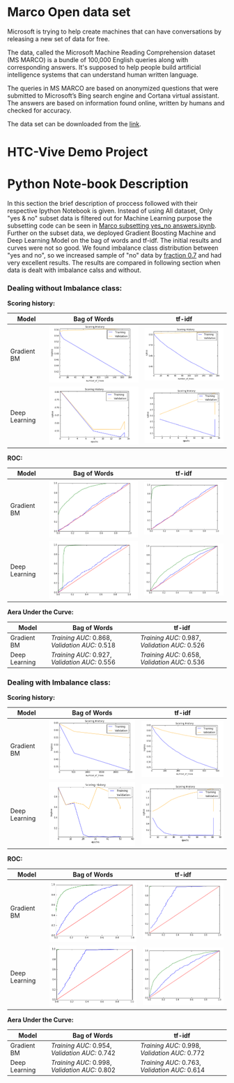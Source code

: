 # Marco Open data set
Microsoft is trying to help create machines that can have conversations by releasing a new set of data for free.

The data, called the Microsoft Machine Reading Comprehension dataset (MS MARCO) is a bundle of 100,000 English queries along with corresponding answers. It's supposed to help people build artificial intelligence systems that can understand human written language.

The queries in MS MARCO are based on anonymized questions that were submitted to Microsoft’s Bing search engine and Cortana virtual assistant. The answers are based on information found online, written by humans and checked for accuracy.

The data set can be downloaded from the [link](http://www.msmarco.org/dataset.aspx).

# HTC-Vive Demo Project


# Python Note-book Description
In this section the brief description of proccess followed with their respective Ipython Notebook is given. Instead of using All dataset, Only "yes & no" subset data is filtered out for Machine Learning purpose the subsetting code can be seen in [Marco subsetting yes_no answers.ipynb](https://github.com/hamzafar/vr_chat/blob/master/Marco%20subsetting%20yes_no%20answers.ipynb). Further on the subset data, we deployed Gradient Boosting Machine and Deep Learning Model on the bag of words and tf-idf. The initial results and curves were not so good. We found imbalance class distribution between "yes and no", so we increased sample of "no" data by [fraction 0.7](https://github.com/hamzafar/vr_chat/blob/master/Imbalance%20Class.ipynb) and had very excellent results. The results are compared in following section when data is dealt with imbalance calss and without.

### Dealing without Imbalance class: ###
**Scoring history:**

|Model| Bag of Words | tf-idf |
|-----|-------------|-------|
|Gradient BM|<img src= https://raw.githubusercontent.com/hamzafar/image_repo/master/marco/bg_gbm_scr.PNG>|<img src= https://raw.githubusercontent.com/hamzafar/image_repo/master/marco/tfidf_gbm_scr.PNG >|
|Deep Learning|<img src= https://raw.githubusercontent.com/hamzafar/image_repo/master/marco/bg_dl_scr.PNG>|<img src= https://raw.githubusercontent.com/hamzafar/image_repo/master/marco/tfidf_dl_scr.PNG>|

**ROC:**

|Model| Bag of Words | tf-idf | 
|-----|-------------|-------|
|Gradient BM|<img src= https://raw.githubusercontent.com/hamzafar/image_repo/master/marco/bg_gbm_roc.PNG>|<img src= https://raw.githubusercontent.com/hamzafar/image_repo/master/marco/tfidf_gbm_roc.PNG>|
|Deep Learning|<img src= https://raw.githubusercontent.com/hamzafar/image_repo/master/marco/bg_dl_roc.PNG>|<img src= https://raw.githubusercontent.com/hamzafar/image_repo/master/marco/tfidf_dl_roc.PNG>|

**Aera Under the Curve:**

|Model| Bag of Words | tf-idf | 
|-----|-------------|-------|
|Gradient BM|*Training AUC:* 0.868, *Validation AUC:*  0.518|*Training AUC:* 0.987, *Validation AUC:*  0.526|
|Deep Learning|*Training AUC:* 0.927, *Validation AUC:*  0.556|*Training AUC:* 0.658, *Validation AUC:*  0.536|

### Dealing with Imbalance class: ###
**Scoring history:**

|Model| Bag of Words | tf-idf |
|-----|-------------|-------|
|Gradient BM|<img src= https://raw.githubusercontent.com/hamzafar/image_repo/master/marco/bg_gbm_scr_imb.PNG>|<img src= https://raw.githubusercontent.com/hamzafar/image_repo/master/marco/tfidf_gbm_scr_imb.PNG>|
|Deep Learning|<img src= https://raw.githubusercontent.com/hamzafar/image_repo/master/marco/bg_dl_scr_img.PNG>|<img src= https://raw.githubusercontent.com/hamzafar/image_repo/master/marco/tfidf_dl_scr_imb.PNG>|

**ROC:**

|Model| Bag of Words | tf-idf | 
|-----|-------------|-------|
|Gradient BM|<img src= https://raw.githubusercontent.com/hamzafar/image_repo/master/marco/bg_gbm_roc_imb.PNG>|<img src= https://raw.githubusercontent.com/hamzafar/image_repo/master/marco/bg_dl_roc_img.PNG>|
|Deep Learning|<img src= https://raw.githubusercontent.com/hamzafar/image_repo/master/marco/bg_dl_roc_img.PNG>|<img src= https://raw.githubusercontent.com/hamzafar/image_repo/master/marco/tfidf_dl_roc_imb.PNG>|

**Aera Under the Curve:**

|Model| Bag of Words | tf-idf | 
|-----|-------------|-------|
|Gradient BM|*Training AUC:* 0.954, *Validation AUC:*  0.742|*Training AUC:* 0.998, *Validation AUC:*  0.772|
|Deep Learning|*Training AUC:* 0.998, *Validation AUC:*  0.802|*Training AUC:* 0.763, *Validation AUC:*  0.614|

